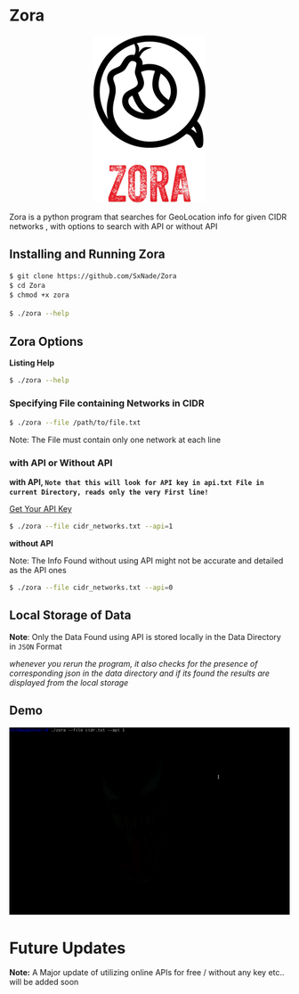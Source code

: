 # Zora

<p align="center">
  <img src="https://github.com/SxNade/Zora/blob/main/zora.png" />
</p>


Zora is a python program that searches for GeoLocation info for given CIDR networks , with options to search with API or without API


## Installing and Running Zora

```bash
$ git clone https://github.com/SxNade/Zora
$ cd Zora
$ chmod +x zora

$ ./zora --help
```

## Zora Options

**Listing Help**
```bash
$ ./zora --help
```

### Specifying File containing Networks in CIDR
```bash
$ ./zora --file /path/to/file.txt
```

Note: The File must contain only one network at each line

### with API or Without API

**with API, `Note that this will look for API key in api.txt File in current Directory, reads only the very First line!`**

[Get Your API Key](https://ipgeolocation.io/signup.html)
```bash
$ ./zora --file cidr_networks.txt --api=1
```
**without API**

Note: The Info Found without using API might not be accurate and detailed as the API ones
```bash
$ ./zora --file cidr_networks.txt --api=0
```

## Local Storage of Data

**Note**: Only the Data Found using API is stored locally in the Data Directory in `JSON` Format

*whenever you rerun the program, it also checks for the presence of corresponding json in the data directory and if its found the results are displayed from the local storage*

## Demo

![](https://github.com/SxNade/Zora/blob/main/data/zora.gif)

# Future Updates

**Note:** A Major update of utilizing online APIs for free / without any key etc.. will be added soon
